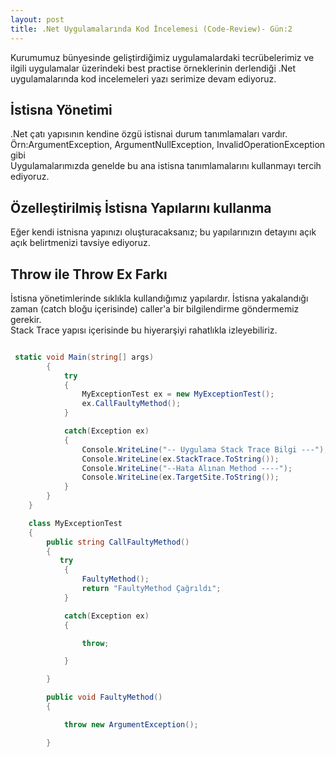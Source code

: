 ```yaml
---
layout: post
title: .Net Uygulamalarında Kod İncelemesi (Code-Review)- Gün:2
--- 
```


 Kurumumuz bünyesinde geliştirdiğimiz uygulamalardaki tecrübelerimiz ve ilgili uygulamalar üzerindeki best practise örneklerinin derlendiği .Net uygulamalarında  kod incelemeleri yazı serimize devam ediyoruz.  
 

## İstisna Yönetimi ##
.Net çatı yapısının kendine özgü istisnai durum tanımlamaları vardır. Örn:ArgumentException, ArgumentNullException, InvalidOperationException gibi  
Uygulamalarımızda genelde bu ana istisna tanımlamalarını kullanmayı tercih ediyoruz.  

## Özelleştirilmiş İstisna Yapılarını kullanma ## 
Eğer kendi istnisna yapınızı oluşturacaksanız; bu yapılarınızın detayını açık açık belirtmenizi tavsiye ediyoruz.  

## Throw ile Throw Ex Farkı ##

İstisna yönetimlerinde sıklıkla kullandığımız yapılardır. İstisna yakalandığı zaman (catch bloğu içerisinde) caller'a bir bilgilendirme göndermemiz gerekir.  
Stack Trace yapısı içerisinde bu hiyerarşiyi rahatlıkla izleyebiliriz.    
```c#

 static void Main(string[] args)
        {
            try
            {
                MyExceptionTest ex = new MyExceptionTest();
                ex.CallFaultyMethod();
            }

            catch(Exception ex)
            {
                Console.WriteLine("-- Uygulama Stack Trace Bilgi ---");
                Console.WriteLine(ex.StackTrace.ToString());
                Console.WriteLine("--Hata Alınan Method ----");
                Console.WriteLine(ex.TargetSite.ToString());
            }  
        }
    }

    class MyExceptionTest
    {
        public string CallFaultyMethod()
        {
           try
            {
                FaultyMethod();
                return "FaultyMethod Çağrıldı";
            }

            catch(Exception ex)
            {

                throw;

            }

        }

        public void FaultyMethod()
        {

            throw new ArgumentException();

        }

```

